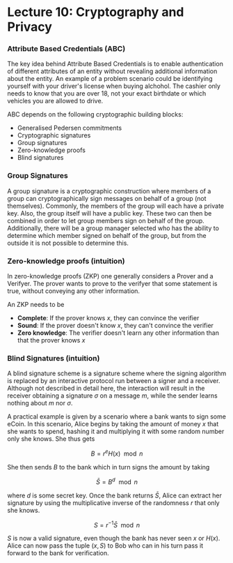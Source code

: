 # Lecture 10: Cryptography and Privacy

### Attribute Based Credentials (ABC)
The key idea behind Attribute Based Credentials is to enable authentication of different attributes of an entity without revealing additional information about the entity. An example of a problem scenario could be identifying yourself with your driver's license when buying alchohol. The cashier only needs to know that you are over 18, not your exact birthdate or which vehicles you are allowed to drive.

ABC depends on the following cryptographic building blocks: 
- Generalised Pedersen commitments
- Cryptographic signatures
- Group signatures
- Zero-knowledge proofs
- Blind signatures

### Group Signatures
A group signature is a cryptographic construction where members of a group can cryptographically sign messages on behalf of a group (not themselves). Commonly, the members of the group will each have a private key. Also, the group itself will have a public key. These two can then be combined in order to let group members sign on behalf of the group. Additionally, there will be a group manager selected who has the ability to determine which member signed on behalf of the group, but from the outside it is not possible to determine this.

### Zero-knowledge proofs (intuition)
In zero-knowledge proofs (ZKP) one generally considers a Prover and a Verifyer. The prover wants to prove to the verifyer that some statement is true, without conveying any other information. 

An ZKP needs to be 
- __Complete__: If the prover knows $x$, they can convince the verifier
- __Sound__: If the prover doesn't know $x$, they can't convince the verifier
- __Zero knowledge__: The verifier doesn't learn any other information than that the prover knows $x$

### Blind Signatures (intuition)
A blind signature scheme is a signature  scheme where the signing algorithm is replaced by an interactive protocol run between a signer and a receiver. Although not described in detail here, the interaction will result in the receiver obtaining a signature $\sigma$ on a message $m$, while the sender learns nothing about $m$ nor $\sigma$.

A practical example is given by a scenario where a bank wants to sign some eCoin. In this scenario, Alice begins by taking the amount of money $x$ that she wants to spend, hashing it and multiplying it with some random number only she knows. She thus gets 
```math
\begin{equation*}
    B = r^e H(x) \mod n
\end{equation*}
```
She then sends $B$ to the bank which in turn signs the amount by taking
```math
\begin{equation*}
    \bar{S} = B^d \mod n
\end{equation*}
```
where $d$ is some secret key. Once the bank returns $\bar{S}$, Alice can extract her signature by using the multiplicative inverse of the randomness $r$ that only she knows.
```math
\begin{equation*}
    S = r^{-1}\bar{S} \mod n
\end{equation*}
```
$S$ is now a valid signature, even though the bank has never seen $x$ or $H(x)$. Alice can now pass the tuple $(x,S)$ to Bob who can in his turn pass it forward to the bank for verification. 


